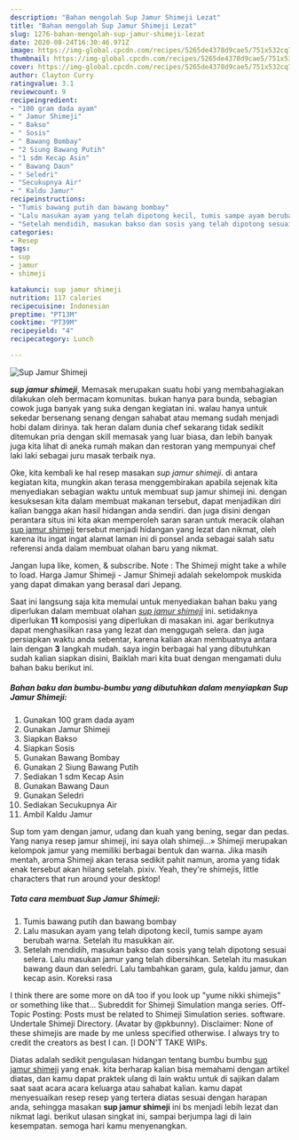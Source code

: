 ```yaml
---
description: "Bahan mengolah Sup Jamur Shimeji Lezat"
title: "Bahan mengolah Sup Jamur Shimeji Lezat"
slug: 1276-bahan-mengolah-sup-jamur-shimeji-lezat
date: 2020-08-24T16:30:46.971Z
image: https://img-global.cpcdn.com/recipes/5265de4378d9cae5/751x532cq70/sup-jamur-shimeji-foto-resep-utama.jpg
thumbnail: https://img-global.cpcdn.com/recipes/5265de4378d9cae5/751x532cq70/sup-jamur-shimeji-foto-resep-utama.jpg
cover: https://img-global.cpcdn.com/recipes/5265de4378d9cae5/751x532cq70/sup-jamur-shimeji-foto-resep-utama.jpg
author: Clayton Curry
ratingvalue: 3.1
reviewcount: 9
recipeingredient:
- "100 gram dada ayam"
- " Jamur Shimeji"
- " Bakso"
- " Sosis"
- " Bawang Bombay"
- "2 Siung Bawang Putih"
- "1 sdm Kecap Asin"
- " Bawang Daun"
- " Seledri"
- "Secukupnya Air"
- " Kaldu Jamur"
recipeinstructions:
- "Tumis bawang putih dan bawang bombay"
- "Lalu masukan ayam yang telah dipotong kecil, tumis sampe ayam berubah warna. Setelah itu masukkan air."
- "Setelah mendidih, masukan bakso dan sosis yang telah dipotong sesuai selera. Lalu masukan jamur yang telah dibersihkan. Setelah itu masukan bawang daun dan seledri. Lalu tambahkan garam, gula, kaldu jamur, dan kecap asin. Koreksi rasa"
categories:
- Resep
tags:
- sup
- jamur
- shimeji

katakunci: sup jamur shimeji 
nutrition: 117 calories
recipecuisine: Indonesian
preptime: "PT13M"
cooktime: "PT39M"
recipeyield: "4"
recipecategory: Lunch

---
```



![Sup Jamur Shimeji](https://img-global.cpcdn.com/recipes/5265de4378d9cae5/751x532cq70/sup-jamur-shimeji-foto-resep-utama.jpg)

<b><i>sup jamur shimeji</i></b>, Memasak merupakan suatu hobi yang membahagiakan dilakukan oleh bermacam komunitas. bukan hanya para bunda, sebagian cowok juga banyak yang suka dengan kegiatan ini. walau hanya untuk sekedar bersenang senang dengan sahabat atau memang sudah menjadi hobi dalam dirinya. tak heran dalam dunia chef sekarang tidak sedikit ditemukan pria dengan skill memasak yang luar biasa, dan lebih banyak juga kita lihat di aneka rumah makan dan restoran yang mempunyai chef laki laki sebagai juru masak terbaik nya.

Oke, kita kembali ke hal resep masakan <i>sup jamur shimeji</i>. di antara kegiatan kita, mungkin akan terasa menggembirakan apabila sejenak kita menyediakan sebagian waktu untuk membuat sup jamur shimeji ini. dengan kesuksesan kita dalam membuat makanan tersebut, dapat menjadikan diri kalian bangga akan hasil hidangan anda sendiri. dan juga disini dengan perantara situs ini kita akan memperoleh saran saran untuk meracik olahan <u>sup jamur shimeji</u> tersebut menjadi hidangan yang lezat dan nikmat, oleh karena itu ingat ingat alamat laman ini di ponsel anda sebagai salah satu referensi anda dalam membuat olahan baru yang nikmat.

Jangan lupa like, komen, &amp; subscribe. Note : The Shimeji might take a while to load. Harga Jamur Shimeji - Jamur Shimeji adalah sekelompok muskida yang dapat dimakan yang berasal dari Jepang.


Saat ini langsung saja kita memulai untuk menyediakan bahan baku yang diperlukan dalam membuat olahan <u><i>sup jamur shimeji</i></u> ini. setidaknya diperlukan <b>11</b> komposisi yang diperlukan di masakan ini. agar berikutnya dapat menghasilkan rasa yang lezat dan menggugah selera. dan juga persiapkan waktu anda sebentar, karena kalian akan membuatnya antara lain dengan <b>3</b> langkah mudah. saya ingin berbagai hal yang dibutuhkan sudah kalian siapkan disini, Baiklah mari kita buat dengan mengamati dulu bahan baku berikut ini.

<!--inarticleads1-->

##### Bahan baku dan bumbu-bumbu yang dibutuhkan dalam menyiapkan Sup Jamur Shimeji:

1. Gunakan 100 gram dada ayam
1. Gunakan  Jamur Shimeji
1. Siapkan  Bakso
1. Siapkan  Sosis
1. Gunakan  Bawang Bombay
1. Gunakan 2 Siung Bawang Putih
1. Sediakan 1 sdm Kecap Asin
1. Gunakan  Bawang Daun
1. Gunakan  Seledri
1. Sediakan Secukupnya Air
1. Ambil  Kaldu Jamur


Sup tom yam dengan jamur, udang dan kuah yang bening, segar dan pedas. Yang nanya resep jamur shimeji, ini saya olah shimeji…» Shimeji merupakan kelompok jamur yang memiliki berbagai bentuk dan warna. Jika masih mentah, aroma Shimeji akan terasa sedikit pahit namun, aroma yang tidak enak tersebut akan hilang setelah. pixiv. Yeah, they&#39;re shimejis, little characters that run around your desktop! 

<!--inarticleads2-->

##### Tata cara membuat Sup Jamur Shimeji:

1. Tumis bawang putih dan bawang bombay
1. Lalu masukan ayam yang telah dipotong kecil, tumis sampe ayam berubah warna. Setelah itu masukkan air.
1. Setelah mendidih, masukan bakso dan sosis yang telah dipotong sesuai selera. Lalu masukan jamur yang telah dibersihkan. Setelah itu masukan bawang daun dan seledri. Lalu tambahkan garam, gula, kaldu jamur, dan kecap asin. Koreksi rasa


I think there are some more on dA too if you look up &#34;yume nikki shimejis&#34; or something like that… Subreddit for Shimeji Simulation manga series. Off-Topic Posting: Posts must be related to Shimeji Simulation series. software. Undertale Shimeji Directory. (Avatar by @pkbunny). Disclaimer: None of these shimejis are made by me unless specified otherwise. I always try to credit the creators as best I can. [I DON&#39;T TAKE WIPs. 

Diatas adalah sedikit pengulasan hidangan tentang bumbu bumbu <u>sup jamur shimeji</u> yang enak. kita berharap kalian bisa memahami dengan artikel diatas, dan kamu dapat praktek ulang di lain waktu untuk di sajikan dalam saat saat acara acara keluarga atau sahabat kalian. kamu dapat menyesuaikan resep resep yang tertera diatas sesuai dengan harapan anda, sehingga masakan <b>sup jamur shimeji</b> ini bs menjadi lebih lezat dan nikmat lagi. berikut ulasan singkat ini, sampai berjumpa lagi di lain kesempatan. semoga hari kamu menyenangkan.
